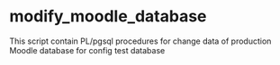 # modify_moodle_database
This script contain PL/pgsql procedures for change data of production Moodle database for config test database
